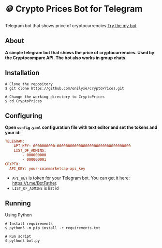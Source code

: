 # 🪙 Crypto Prices Bot for Telegram
Telegram bot that shows price of cryptocurrencies
[Try the my bot](https://t.me/CryptoPricesPBot)

About
------------
**A simple telegram bot that shows the price of cryptocurrencies. Used by the Cryptocompare API. The bot also works in group chats.**

Installation
------------
```shell
# Clone the repository
$ git clone https://github.com/onilyxe/CryptoPrices.git

# Change the working directory to CryptoPrices
$ cd CryptoPrices
```

Configuring
------------
**Open `config.yaml` configuration file with text editor and set the tokens and your id:**
```ini
TELEGRAM:
    API_KEY: 0000000000:0000000000000000000000000000000000
    LIST_OF_ADMINS:
        - 000000000
        - 000000001
CRYPTO:
  API_KEY: your-coinmarketcap-api_key
```
* `API_KEY` is token for your Telegram bot. You can get it here: https://t.me/BotFather.
* `LIST_OF_ADMINS` is list id

Running
------------
Using Python
```shell
# Install requirements
$ python3 -m pip install -r requirements.txt

# Run script
$ python3 bot.py
```